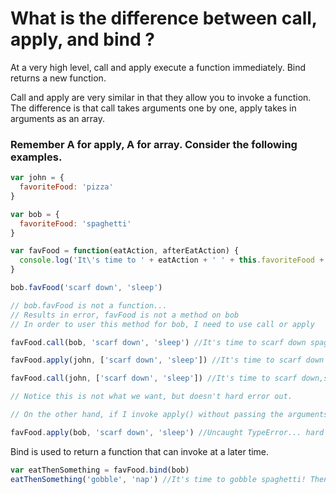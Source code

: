 # What is the difference between call, apply, and bind ?

At a very high level, call and apply execute a function immediately. Bind returns a new function.

Call and apply are very similar in that they allow you to invoke a function. The difference is that call takes arguments one by one, apply takes in arguments as an array.

### Remember A for apply, A for array. Consider the following examples.

```javascript
var john = {
  favoriteFood: 'pizza'
}

var bob = {
  favoriteFood: 'spaghetti'
}

var favFood = function(eatAction, afterEatAction) {
  console.log('It\'s time to ' + eatAction + ' ' + this.favoriteFood + '! Then ' + afterEatAction + '.')
}

bob.favFood('scarf down', 'sleep')

// bob.favFood is not a function...
// Results in error, favFood is not a method on bob
// In order to user this method for bob, I need to use call or apply

favFood.call(bob, 'scarf down', 'sleep') //It's time to scarf down spaghetti! Then sleep.

favFood.apply(john, ['scarf down', 'sleep']) //It's time to scarf down pizza! Then sleep.

favFood.call(john, ['scarf down', 'sleep']) //It's time to scarf down,sleep pizza! Then undefined.

// Notice this is not what we want, but doesn't hard error out.

// On the other hand, if I invoke apply() without passing the arguments as an array

favFood.apply(bob, 'scarf down', 'sleep') //Uncaught TypeError... hard error

```
Bind is used to return a function that can invoke at a later time.

```javascript
var eatThenSomething = favFood.bind(bob)
eatThenSomething('gobble', 'nap') //It's time to gobble spaghetti! Then nap.
```
